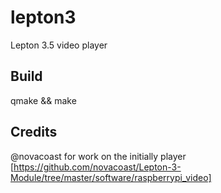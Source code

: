 # lepton3
Lepton 3.5 video player

Build
------
qmake && make

Credits
---------
@novacoast for work on the initially player [https://github.com/novacoast/Lepton-3-Module/tree/master/software/raspberrypi_video]

